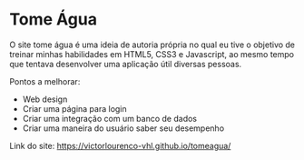 # Tome Água
 
O site tome água é uma ideia de autoria própria no qual eu tive o objetivo de treinar minhas habilidades em HTML5, CSS3 e Javascript, ao mesmo tempo que tentava desenvolver uma aplicação útil diversas pessoas.

Pontos a melhorar:
- Web design
- Criar uma página para login
- Criar uma integração com um banco de dados
- Criar uma maneira do usuário saber seu desempenho

Link do site:
https://victorlourenco-vhl.github.io/tomeagua/
